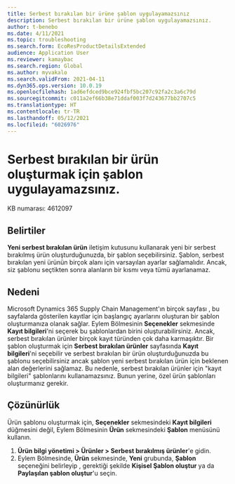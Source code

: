 ```yaml
---
title: Serbest bırakılan bir ürüne şablon uygulayamazsınız
description: Serbest bırakılan bir ürüne şablon uygulayamazsınız.
author: t-benebo
ms.date: 4/11/2021
ms.topic: troubleshooting
ms.search.form: EcoResProductDetailsExtended
audience: Application User
ms.reviewer: kamaybac
ms.search.region: Global
ms.author: myvakalo
ms.search.validFrom: 2021-04-11
ms.dyn365.ops.version: 10.0.19
ms.openlocfilehash: 1ad6efdced9bce924fbf5bc207c92fa2c3a6c79d
ms.sourcegitcommit: c011a2ef66b38e71ddaf003f7d243677bb2707c5
ms.translationtype: HT
ms.contentlocale: tr-TR
ms.lasthandoff: 05/12/2021
ms.locfileid: "6026976"
---
```

# <a name="you-cant-apply-a-template-to-create-a-released-product"></a>Serbest bırakılan bir ürün oluşturmak için şablon uygulayamazsınız.

KB numarası: 4612097

## <a name="symptoms"></a>Belirtiler

**Yeni serbest bırakılan ürün** iletişim kutusunu kullanarak yeni bir serbest bırakılmış ürün oluşturduğunuzda, bir şablon seçebilirsiniz. Şablon, serbest bırakılan yeni ürünün birçok alanı için varsayılan ayarlar sağlamalıdır. Ancak, siz şablonu seçtikten sonra alanların bir kısmı veya tümü ayarlanamaz.

## <a name="cause"></a>Nedeni

Microsoft Dynamics 365 Supply Chain Management'ın birçok sayfası , bu sayfalarda gösterilen kayıtlar için başlangıç ayarlarını oluşturan bir şablon oluşturmanıza olanak sağlar. Eylem Bölmesinin **Seçenekler** sekmesinde **Kayıt bilgileri**'ni seçerek bu şablonlardan birini oluşturabilirsiniz. Ancak, serbest bırakılan ürünler birçok kayıt türünden çok daha karmaşıktır. Bir şablon oluşturmak için **Serbest bırakılan ürünler** sayfasında **Kayıt bilgileri**'ni seçebilir ve serbest bırakılan bir ürün oluşturduğunuzda bu şablonu seçebilirsiniz ancak şablon yeni serbest bırakılan ürün için beklenen alan değerlerini sağlamaz. Bu nedenle, serbest bırakılan ürünler için "kayıt bilgileri" şablonlarını kullanamazsınız. Bunun yerine, özel ürün şablonları oluşturmanız gerekir.

## <a name="resolution"></a>Çözünürlük

Ürün şablonu oluşturmak için, **Seçenekler** sekmesindeki **Kayıt bilgileri** düğmesini değil, Eylem Bölmesinin **Ürün** sekmesindeki **Şablon** menüsünü kullanın.

1. **Ürün bilgi yönetimi \> Ürünler \> Serbest bırakılmış ürünler**'e gidin.
1. Eylem Bölmesinde, **Ürün** sekmesinde, **Yeni** grubunda, **Şablon** seçeneğini belirleyip , gerektiği şekilde **Kişisel Şablon oluştur** ya da **Paylaşılan şablon oluştur**'u seçin.
